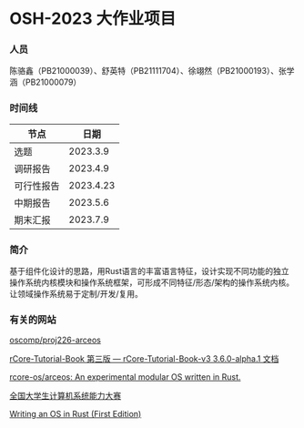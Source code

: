 # OSH-2023 大作业项目 

### 人员

陈骆鑫（PB21000039）、舒英特（PB21111704）、徐翊然（PB21000193）、张学涵（PB21000079）

### 时间线

| 节点 | 日期 |
| ------- | ------- |
| 选题 | 2023.3.9 |
| 调研报告 | 2023.4.9 |
| 可行性报告 | 2023.4.23 |
| 中期报告 | 2023.5.6 |
| 期末汇报 | 2023.7.9 |

### 简介

​	基于组件化设计的思路，用Rust语言的丰富语言特征，设计实现不同功能的独立操作系统内核模块和操作系统框架，可形成不同特征/形态/架构的操作系统内核。让领域操作系统易于定制/开发/复用。

### 有关的网站

[oscomp/proj226-arceos](https://github.com/oscomp/proj226-arceos)

[rCore-Tutorial-Book 第三版 — rCore-Tutorial-Book-v3 3.6.0-alpha.1 文档](http://wyfcyx.gitee.io/rcore-tutorial-book-v3/)

[rcore-os/arceos: An experimental modular OS written in Rust.](https://github.com/rcore-os/arceos)

[全国大学生计算机系统能力大赛](https://os.educg.net/#/)

[Writing an OS in Rust (First Edition)](https://os.phil-opp.com/edition-1/)